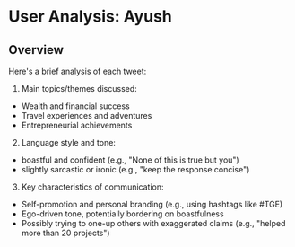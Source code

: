 # User Analysis: Ayush

## Overview

Here's a brief analysis of each tweet:

1. Main topics/themes discussed:
- Wealth and financial success
- Travel experiences and adventures
- Entrepreneurial achievements

2. Language style and tone:
- boastful and confident (e.g., "None of this is true but you")
- slightly sarcastic or ironic (e.g., "keep the response concise")

3. Key characteristics of communication:
- Self-promotion and personal branding (e.g., using hashtags like #TGE)
- Ego-driven tone, potentially bordering on boastfulness
- Possibly trying to one-up others with exaggerated claims (e.g., "helped more than 20 projects")